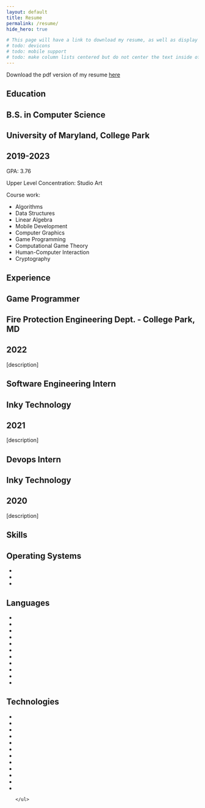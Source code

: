 ```yaml
---
layout: default
title: Resume
permalink: /resume/
hide_hero: true

# This page will have a link to download my resume, as well as display the website version
# todo: devicons
# todo: mobile support
# todo: make column lists centered but do not center the text inside of them
---
```


<link rel="stylesheet" href="https://cdn.jsdelivr.net/gh/devicons/devicon@v2.15.1/devicon.min.css">

<body>

<p>Download the pdf version of my resume <a href="/docs/assets/documents/Evan Deist Resume 2023.pdf" download>here</a></p>

<section class="section">
    <h1 class="title">Education</h1>
    <h2 class="subtitle">
        B.S. in Computer Science 
    </h2>
    <h2 class="subtitle right-align">
        University of Maryland, College Park
    </h2>
    <h2 class="subtitle">
        2019-2023
    </h2>
    <p>GPA: 3.76</p>
    <p>Upper Level Concentration: Studio Art</p>
    <p>Course work:</p>
    <ul class="column-list">
        <li>Algorithms</li>
        <li>Data Structures</li>
        <li>Linear Algebra</li>
        <li>Mobile Development</li>
        <li>Computer Graphics</li>
        <li>Game Programming</li>
        <li>Computational Game Theory</li>
        <li>Human-Computer Interaction</li>
        <li>Cryptography</li>
    </ul>

</section>

<section class="section">
    <h1 class="title">Experience</h1>
    <h2 class="subtitle">
        Game Programmer
    </h2>
    <h2 class="subtitle">
        Fire Protection Engineering Dept. - College Park, MD
    </h2>
    <h2 class="subtitle">
        2022
    </h2>
    <p>
        [description]
    </p>
    <!-- experience section 2-->
    <h2 class="subtitle">
        Software Engineering Intern
    </h2>
    <h2 class="subtitle">
        Inky Technology
    </h2>
    <h2 class="subtitle">
        2021
    </h2>
    <p>
        [description]
    </p>
    <!-- experience section 3-->
    <h2 class="subtitle">
        Devops Intern
    </h2>
    <h2 class="subtitle">
        Inky Technology
    </h2>
    <h2 class="subtitle">
        2020
    </h2>
    <p>
        [description]
    </p>
</section>

<section class="section">
    <h1 class="title">Skills</h1>
    <h2>
        Operating Systems
    </h2>
    <ul class="icon-list">
        <li><i class="devicon-windows8-original"></i></li>
        <li><i class="devicon-unix-original"></i></li>
        <li><i class="devicon-apple-original"></i></li>
    </ul>
    <h2>
        Languages
    </h2>
    <ul class="icon-list">
    <!--  Python, Java,, C#, C, Swift, Rust, Bash, Ruby, JavaScript, OCaml, HTML/CSS-->
        <li><i class="devicon-python-plain"></i></li>
        <li><i class="devicon-java-plain"></i></li>
        <li><i class="devicon-csharp-plain"></i></li>
        <li><i class="devicon-c-plain"></i></li>
        <li><i class="devicon-swift-plain"></i></li>
        <li><i class="devicon-rust-plain"></i></li>
        <li><i class="devicon-bash-plain"></i></li>
        <li><i class="devicon-ruby-plain"></i></li>
        <li><i class="devicon-javascript-plain"></i></li>
        <li><i class="devicon-ocaml-plain"></i></li>
        <li><i class="devicon-html5-plain"></i></li>
    </ul>
    <h2>
        Technologies
    </h2>
    <ul class="icon-list">
    <!--  GitHub, Unity, Godot, Adobe Creative Cloud, Maya, Fusion, Arduino, Processing
Jupyter Notebooks, XCode -->
<!-- todo: use autodesk icon for fusion !-->
        <li><i class="devicon-git-plain"></i></li>
        <li><i class="devicon-github-original"></i></li>
        <li><i class="devicon-unity-original"></i></li>
        <li><i class="devicon-godot-plain"></i></li>
        <li><i class="devicon-photoshop-plain"></i></li>
        <li><i class="devicon-illustrator-plain"></i></li>
        <li><i class="devicon-maya-plain"></i></li>
        <li><i class="devicon-fusion-plain"></i></li>
        <li><i class="devicon-arduino-plain"></i></li>
        <li><i class="devicon-processing-plain"></i></li>
        <li><i class="devicon-jupyter-plain"></i></li>
        <li><i class="devicon-xcode-plain"></i></li>
        
    </ul>
    
</section>

</body>
